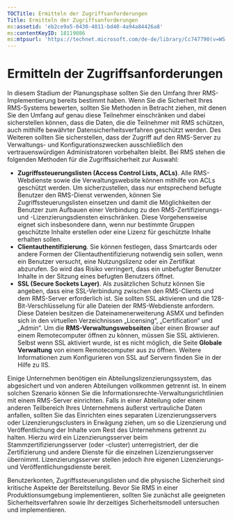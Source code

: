 ```yaml
---
TOCTitle: Ermitteln der Zugriffsanforderungen
Title: Ermitteln der Zugriffsanforderungen
ms:assetid: 'eb2ce9a5-0430-4811-bd40-4a94a84426a8'
ms:contentKeyID: 18119086
ms:mtpsurl: 'https://technet.microsoft.com/de-de/library/Cc747790(v=WS.10)'
---
```


Ermitteln der Zugriffsanforderungen
===================================

In diesem Stadium der Planungsphase sollten Sie den Umfang Ihrer RMS-Implementierung bereits bestimmt haben. Wenn Sie die Sicherheit Ihres RMS-Systems bewerten, sollten Sie Methoden in Betracht ziehen, mit denen Sie den Umfang auf genau diese Teilnehmer einschränken und dabei sicherstellen können, dass die Daten, die die Teilnehmer mit RMS schützen, auch mithilfe bewährter Datensicherheitsverfahren geschützt werden. Des Weiteren sollten Sie sicherstellen, dass der Zugriff auf den RMS-Server zu Verwaltungs- und Konfigurationszwecken ausschließlich den vertrauenswürdigen Administratoren vorbehalten bleibt. Bei RMS stehen die folgenden Methoden für die Zugriffssicherheit zur Auswahl:

-   **Zugriffssteuerungslisten (Access Control Lists, ACLs)**. Alle RMS-Webdienste sowie die Verwaltungswebsite können mithilfe von ACLs geschützt werden. Um sicherzustellen, dass nur entsprechend befugte Benutzer den RMS-Dienst verwenden, können Sie Zugriffssteuerungslisten einsetzen und damit die Möglichkeiten der Benutzer zum Aufbauen einer Verbindung zu den RMS-Zertifizierungs- und -Lizenzierungsdiensten einschränken. Diese Vorgehensweise eignet sich insbesondere dann, wenn nur bestimmte Gruppen geschützte Inhalte erstellen oder eine Lizenz für geschützte Inhalte erhalten sollen.
-   **Clientauthentifizierung**. Sie können festlegen, dass Smartcards oder andere Formen der Clientauthentifizierung notwendig sein sollen, wenn ein Benutzer versucht, eine Nutzungslizenz oder ein Zertifikat abzurufen. So wird das Risiko verringert, dass ein unbefugter Benutzer Inhalte in der Sitzung eines befugten Benutzers öffnet.
-   **SSL (Secure Sockets Layer)**. Als zusätzlichen Schutz können Sie angeben, dass eine SSL-Verbindung zwischen den RMS-Clients und dem RMS-Server erforderlich ist. Sie sollten SSL aktivieren und die 128-Bit-Verschlüsselung für alle Dateien der RMS-Webdienste anfordern. Diese Dateien besitzen die Dateinamenerweiterung ASMX und befinden sich in den virtuellen Verzeichnissen „Licensing“, „Certification“ und „Admin“. Um die **RMS-Verwaltungswebseiten** über einen Browser auf einem Remotecomputer öffnen zu können, müssen Sie SSL aktivieren. Selbst wenn SSL aktiviert wurde, ist es nicht möglich, die Seite **Globale Verwaltung** von einem Remotecomputer aus zu öffnen.
    Weitere Informationen zum Konfigurieren von SSL auf Servern finden Sie in der Hilfe zu IIS.

Einige Unternehmen benötigen ein Abteilungslizenzierungssystem, das abgesichert und von anderen Abteilungen vollkommen getrennt ist. In einem solchen Szenario können Sie die Informationsrechte-Verwaltungsrichtlinien mit einem RMS-Server einrichten. Falls in einer Abteilung oder einem anderen Teilbereich Ihres Unternehmens äußerst vertrauliche Daten anfallen, sollten Sie das Einrichten eines separaten Lizenzierungsservers oder Lizenzierungsclusters in Erwägung ziehen, um so die Lizenzierung und Veröffentlichung der Inhalte vom Rest des Unternehmens getrennt zu halten. Hierzu wird ein Lizenzierungsserver beim Stammzertifizierungsserver (oder -cluster) unterregistriert, der die Zertifizierung und andere Dienste für die einzelnen Lizenzierungsserver übernimmt. Lizenzierungsserver stellen jedoch ihre eigenen Lizenzierungs- und Veröffentlichungsdienste bereit.

Benutzerkonten, Zugriffssteuerungslisten und die physische Sicherheit sind kritische Aspekte der Bereitstellung. Bevor Sie RMS in einer Produktionsumgebung implementieren, sollten Sie zunächst alle geeigneten Sicherheitsverfahren sowie Ihr derzeitiges Sicherheitsmodell untersuchen und implementieren.
